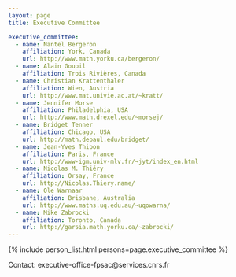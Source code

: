 ```yaml
---
layout: page
title: Executive Committee

executive_committee:
  - name: Nantel Bergeron
    affiliation: York, Canada
    url: http://www.math.yorku.ca/bergeron/
  - name: Alain Goupil
    affiliation: Trois Rivières, Canada
  - name: Christian Krattenthaler
    affiliation: Wien, Austria
    url: http://www.mat.univie.ac.at/~kratt/
  - name: Jennifer Morse
    affiliation: Philadelphia, USA
    url: http://www.math.drexel.edu/~morsej/
  - name: Bridget Tenner
    affiliation: Chicago, USA
    url: http://math.depaul.edu/bridget/
  - name: Jean-Yves Thibon
    affiliation: Paris, France
    url: http://www-igm.univ-mlv.fr/~jyt/index_en.html
  - name: Nicolas M. Thiéry
    affiliation: Orsay, France
    url: http://Nicolas.Thiery.name/
  - name: Ole Warnaar
    affiliation: Brisbane, Australia
    url: http://www.maths.uq.edu.au/~uqowarna/
  - name: Mike Zabrocki
    affiliation: Toronto, Canada
    url: http://garsia.math.yorku.ca/~zabrocki/
---
```


{% include person_list.html persons=page.executive_committee %}

Contact: executive-office-fpsac&#64;services.cnrs.fr
